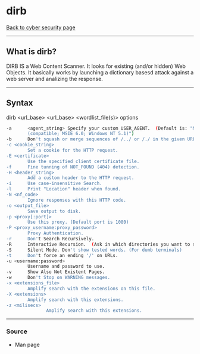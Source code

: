 # dirb
[Back to cyber security page](./index.md)

---

## What is dirb?
DIRB IS a Web Content Scanner. It looks for existing (and/or hidden) Web Objects. It basically works by launching a dictionary basesd attack against a web server and analizing the response.

---

## Syntax
dirb <url_base> <url_base> <wordlist_file(s)> options
```bash
-a 		<agent_string> Specify your custom USER_AGENT.  (Default is: "Mozilla/4.0
		(compatible; MSIE 6.0; Windows NT 5.1)")
-b      Don't squash or merge sequences of /../ or /./ in the given URL.
-c <cookie_string>
        Set a cookie for the HTTP request.
-E <certificate>
        Use the specified client certificate file.
-f      Fine tunning of NOT_FOUND (404) detection.
-H <header_string>
        Add a custom header to the HTTP request.
-i      Use case-insensitive Search.
-l      Print "Location" header when found.
-N <nf_code>
        Ignore responses with this HTTP code.
-o <output_file>
        Save output to disk.
-p <proxy[:port]>
        Use this proxy. (Default port is 1080)
-P <proxy_username:proxy_password>
        Proxy Authentication.
-r      Don't Search Recursively.
-R      Interactive Recursion.  (Ask in which directories you want to scan)
-S      Silent Mode. Don't show tested words. (For dumb terminals)
-t      Don't force an ending '/' on URLs.
-u <username:password>
        Username and password to use.
-v      Show Also Not Existent Pages.
-w      Don't Stop on WARNING messages.
-x <extensions_file>
        Amplify search with the extensions on this file.
-X <extensions>
        Amplify search with this extensions.
-z <milisecs>
               Amplify search with this extensions.
```

---

### Source
- Man page